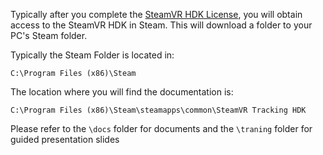 Typically after you complete the [SteamVR HDK License](steamvr_license_setup.md), you will obtain access to the SteamVR HDK in Steam.  This will download a folder to your PC's Steam folder.

Typically the Steam Folder is located in:

```
C:\Program Files (x86)\Steam
```

The location where you will find the documentation is:

```
C:\Program Files (x86)\Steam\steamapps\common\SteamVR Tracking HDK
```

Please refer to the `\docs` folder for documents and the `\traning` folder for guided presentation slides